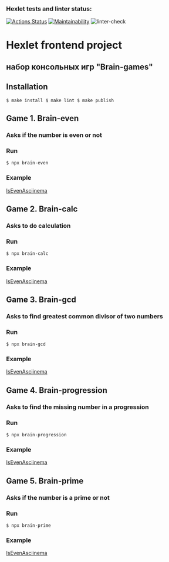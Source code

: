 ### Hexlet tests and linter status:
[![Actions Status](https://github.com/dariatop/frontend-project-lvl1/workflows/hexlet-check/badge.svg)](https://github.com/dariatop/frontend-project-lvl1/actions)
[![Maintainability](https://api.codeclimate.com/v1/badges/a99a88d28ad37a79dbf6/maintainability)](https://codeclimate.com/github/codeclimate/codeclimate/maintainability)
![linter-check](https://github.com/dariatop/frontend-project-lvl1/actions/workflows/linter-check.yml/badge.svg)
# Hexlet frontend project
## набор консольных игр "Brain-games"
## Installation
`
    $ make install
    $ make lint
    $ make publish
`
## Game 1. Brain-even
### Asks if the number is even or not
### Run
`
    $ npx brain-even
`
### Example
[IsEvenAsciinema](https://asciinema.org/a/470179)

## Game 2. Brain-calc
### Asks to do calculation
### Run

`
    $ npx brain-calc
`
### Example
[IsEvenAsciinema](https://asciinema.org/a/470180)

## Game 3. Brain-gcd
### Asks to find greatest common divisor of two numbers
### Run
`
    $ npx brain-gcd
`
### Example
[IsEvenAsciinema](https://asciinema.org/a/470181)

## Game 4. Brain-progression
### Asks to find the missing number in a progression
### Run
`
    $ npx brain-progression
`
### Example
[IsEvenAsciinema](https://asciinema.org/a/470183)

## Game 5. Brain-prime
### Asks if the number is a prime or not
### Run
`
    $ npx brain-prime
`
### Example
[IsEvenAsciinema](https://asciinema.org/a/470185)



